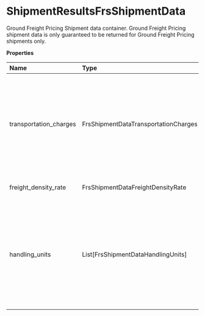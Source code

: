 # ShipmentResultsFrsShipmentData

Ground Freight Pricing Shipment data container. Ground Freight Pricing shipment data is only guaranteed to be returned for Ground Freight Pricing shipments only.

**Properties**

| Name                   | Type                                 | Required | Description                                                                                                                                                                                                                                                                                  |
| :--------------------- | :----------------------------------- | :------- | :------------------------------------------------------------------------------------------------------------------------------------------------------------------------------------------------------------------------------------------------------------------------------------------- |
| transportation_charges | FrsShipmentDataTransportationCharges | ✅       | Transportation charges container. Ground Freight Pricing transportation charges. These are only returned for Ground Freight Pricing enabled shipper account number when the user includes the FRSShipmentIndicator in the request.                                                           |
| freight_density_rate   | FrsShipmentDataFreightDensityRate    | ❌       | FreightDensityRate container for Density based rating.                                                                                                                                                                                                                                       |
| handling_units         | List[FrsShipmentDataHandlingUnits]   | ❌       | Handling Unit for Density based rating container. **NOTE:** For versions >= v2403, this element will always be returned as an array. For requests using versions < v2403, this element will be returned as an array if there is more than one object and a single object if there is only 1. |

<!-- This file was generated by liblab | https://liblab.com/ -->
